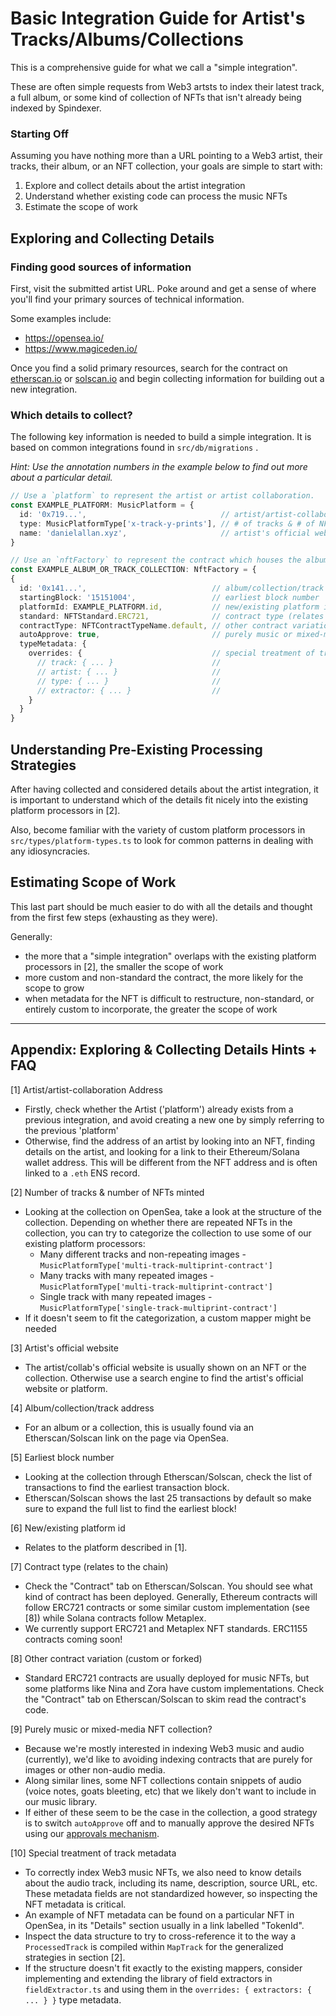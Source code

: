# Basic Integration Guide for Artist's Tracks/Albums/Collections

This is a comprehensive guide for what we call a "simple integration".

These are often simple requests from Web3 artsts to index their latest track, a full album, or some kind of collection of NFTs that isn't already being indexed by Spindexer.

### Starting Off

Assuming you have nothing more than a URL pointing to a Web3 artist, their tracks, their album, or an NFT collection, your goals are simple to start with:

1. Explore and collect details about the artist integration
2. Understand whether existing code can process the music NFTs
3. Estimate the scope of work

## Exploring and Collecting Details

### Finding good sources of information
First, visit the submitted artist URL. Poke around and get a sense of where you'll find your primary sources of technical information.

Some examples include:

- https://opensea.io/
- https://www.magiceden.io/

Once you find a solid primary resources, search for the contract on [etherscan.io](https://etherscan.io) or [solscan.io](https://solscan.io) and begin collecting information for building out a new integration.

### Which details to collect?
The following key information is needed to build a simple integration. It is based on common integrations found in `src/db/migrations` .

*Hint: Use the annotation numbers in the example below to find out more about a particular detail.*

```ts
// Use a `platform` to represent the artist or artist collaboration.
const EXAMPLE_PLATFORM: MusicPlatform = {
  id: '0x719...',                              // artist/artist-collaboration address [1]
  type: MusicPlatformType['x-track-y-prints'], // # of tracks & # of NFTs minted      [2]
  name: 'danielallan.xyz',                     // artist's official website           [3]
}

// Use an `nftFactory` to represent the contract which houses the album/collection/tracks.
const EXAMPLE_ALBUM_OR_TRACK_COLLECTION: NftFactory = {
{
  id: '0x141...',                            // album/collection/track address              [4]
  startingBlock: '15151004',                 // earliest block number                       [5]
  platformId: EXAMPLE_PLATFORM.id,           // new/existing platform id                    [6]
  standard: NFTStandard.ERC721,              // contract type (relates to the chain)        [7]
  contractType: NFTContractTypeName.default, // other contract variation (custom or forked) [8]
  autoApprove: true,                         // purely music or mixed-media NFT collection? [9]
  typeMetadata: {
    overrides: {                             // special treatment of track metadata        [10]
      // track: { ... }                      //
      // artist: { ... }                     //
      // type: { ... }                       //
      // extractor: { ... }                  //
    }
  }
}
```

## Understanding Pre-Existing Processing Strategies

After having collected and considered details about the artist integration, it is important to understand which of the details fit nicely into the existing platform processors in [2].

Also, become familiar with the variety of custom platform processors in `src/types/platform-types.ts` to look for common patterns in dealing with any idiosyncracies.


## Estimating Scope of Work

This last part should be much easier to do with all the details and thought from the first few steps (exhausting as they were).

Generally:
- the more that a "simple integration" overlaps with the existing platform processors in [2], the smaller the scope of work
- more custom and non-standard the contract, the more likely for the scope to grow
- when metadata for the NFT is difficult to restructure, non-standard, or entirely custom to incorporate, the greater the scope of work

---

## Appendix: Exploring & Collecting Details Hints + FAQ

[1] Artist/artist-collaboration Address

- Firstly, check whether the Artist ('platform') already exists from a previous integration, and avoid creating a new one by simply referring to the previous 'platform'
- Otherwise, find the address of an artist by looking into an NFT, finding details on the artist, and looking for a link to their Ethereum/Solana wallet address. This will be different from the NFT address and is often linked to a `.eth` ENS record.

[2] Number of tracks & number of NFTs minted

- Looking at the collection on OpenSea, take a look at the structure of the collection. Depending on whether there are repeated NFTs in the collection, you can try to categorize the collection to use some of our existing platform processors:
  - Many different tracks and non-repeating images - `MusicPlatformType['multi-track-multiprint-contract']`
  - Many tracks with many repeated images - `MusicPlatformType['multi-track-multiprint-contract']`
  - Single track with many repeated images - `MusicPlatformType['single-track-multiprint-contract']`
- If it doesn't seem to fit the categorization, a custom mapper might be needed

[3] Artist's official website

- The artist/collab's official website is usually shown on an NFT or the collection. Otherwise use a search engine to find the artist's official website or platform.

[4] Album/collection/track address

- For an album or a collection, this is usually found via an Etherscan/Solscan link on the page via OpenSea.

[5] Earliest block number

- Looking at the collection through Etherscan/Solscan, check the list of transactions to find the earliest transaction block.
- Etherscan/Solscan shows the last 25 transactions by default so make sure to expand the full list to find the earliest block!

[6] New/existing platform id

- Relates to the platform described in [1].

[7] Contract type (relates to the chain)

- Check the "Contract" tab on Etherscan/Solscan. You should see what kind of contract has been deployed. Generally, Ethereum contracts will follow ERC721 contracts or some similar custom implementation (see [8]) while Solana contracts follow Metaplex.
- We currently support ERC721 and Metaplex NFT standards. ERC1155 contracts coming soon!

[8] Other contract variation (custom or forked)

- Standard ERC721 contracts are usually deployed for music NFTs, but some platforms like Nina and Zora have custom implementations. Check the "Contract" tab on Etherscan/Solscan to skim read the contract's code.

[9] Purely music or mixed-media NFT collection?

- Because we're mostly interested in indexing Web3 music and audio (currently), we'd like to avoiding indexing contracts that are purely for images or other non-audio media.
- Along similar lines, some NFT collections contain snippets of audio (voice notes, goats bleeting, etc) that we likely don't want to include in our music library.
- If either of these seem to be the case in the collection, a good strategy is to switch `autoApprove` off and to manually approve the desired NFTs using our [approvals mechanism](https://github.com/spinamp/spindexer/pull/78).

[10] Special treatment of track metadata

- To correctly index Web3 music NFTs, we also need to know details about the audio track, including its name, description, source URL, etc. These metadata fields are not standardized however, so inspecting the NFT metadata is critical.
- An example of NFT metadata can be found on a particular NFT in OpenSea, in its "Details" section usually in a link labelled "TokenId".
- Inspect the data structure to try to cross-reference it to the way a `ProcessedTrack` is compiled within `MapTrack` for the generalized strategies in section [2].
- If the structure doesn't fit exactly to the existing mappers, consider implementing and extending the library of field extractors in `fieldExtractor.ts` and using them in the `overrides: { extractors: { ... } }` type metadata.